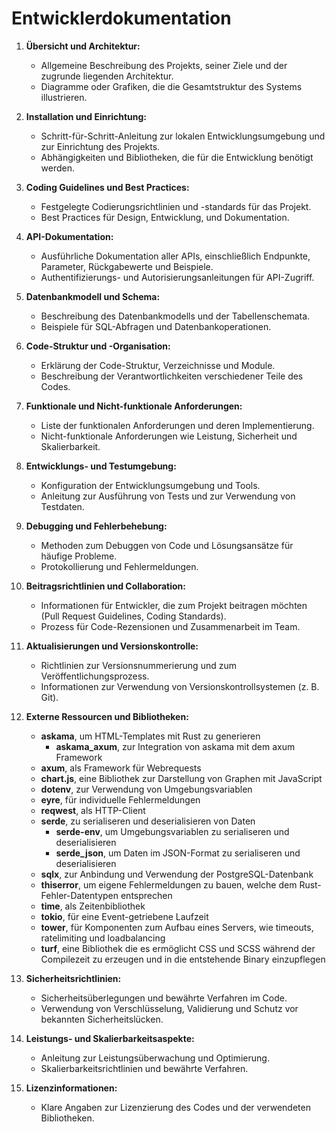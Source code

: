 # Entwicklerdokumentation

1. **Übersicht und Architektur:**
   - Allgemeine Beschreibung des Projekts, seiner Ziele und der zugrunde liegenden Architektur.
   - Diagramme oder Grafiken, die die Gesamtstruktur des Systems illustrieren.

2. **Installation und Einrichtung:**
   - Schritt-für-Schritt-Anleitung zur lokalen Entwicklungsumgebung und zur Einrichtung des Projekts.
   - Abhängigkeiten und Bibliotheken, die für die Entwicklung benötigt werden.

3. **Coding Guidelines und Best Practices:**
   - Festgelegte Codierungsrichtlinien und -standards für das Projekt.
   - Best Practices für Design, Entwicklung, und Dokumentation.

4. **API-Dokumentation:**
   - Ausführliche Dokumentation aller APIs, einschließlich Endpunkte, Parameter, Rückgabewerte und Beispiele.
   - Authentifizierungs- und Autorisierungsanleitungen für API-Zugriff.

5. **Datenbankmodell und Schema:**
   - Beschreibung des Datenbankmodells und der Tabellenschemata.
   - Beispiele für SQL-Abfragen und Datenbankoperationen.

6. **Code-Struktur und -Organisation:**
   - Erklärung der Code-Struktur, Verzeichnisse und Module.
   - Beschreibung der Verantwortlichkeiten verschiedener Teile des Codes.

7. **Funktionale und Nicht-funktionale Anforderungen:**
   - Liste der funktionalen Anforderungen und deren Implementierung.
   - Nicht-funktionale Anforderungen wie Leistung, Sicherheit und Skalierbarkeit.

8. **Entwicklungs- und Testumgebung:**
   - Konfiguration der Entwicklungsumgebung und Tools.
   - Anleitung zur Ausführung von Tests und zur Verwendung von Testdaten.

9. **Debugging und Fehlerbehebung:**
   - Methoden zum Debuggen von Code und Lösungsansätze für häufige Probleme.
   - Protokollierung und Fehlermeldungen.

10. **Beitragsrichtlinien und Collaboration:**
    - Informationen für Entwickler, die zum Projekt beitragen möchten (Pull Request Guidelines, Coding Standards).
    - Prozess für Code-Rezensionen und Zusammenarbeit im Team.

11. **Aktualisierungen und Versionskontrolle:**
    - Richtlinien zur Versionsnummerierung und zum Veröffentlichungsprozess.
    - Informationen zur Verwendung von Versionskontrollsystemen (z. B. Git).

12. **Externe Ressourcen und Bibliotheken:**
      - **askama**, um HTML-Templates mit Rust zu generieren
         - **askama_axum**, zur Integration von askama mit dem axum Framework
      - **axum**, als Framework für Webrequests
      - **chart.js**, eine Bibliothek zur Darstellung von Graphen mit JavaScript
      - **dotenv**, zur Verwendung von Umgebungsvariablen
      - **eyre**, für individuelle Fehlermeldungen
      - **reqwest**, als HTTP-Client
      - **serde**, zu serialiseren und deserialisieren von Daten
         - **serde-env**, um Umgebungsvariablen zu serialiseren und deserialisieren
         - **serde_json**, um Daten im JSON-Format zu serialiseren und deserialisieren
       - **sqlx**, zur Anbindung und Verwendung der PostgreSQL-Datenbank
       - **thiserror**, um eigene Fehlermeldungen zu bauen, welche dem Rust-Fehler-Datentypen entsprechen 
       - **time**, als Zeitenbibliothek
       - **tokio**, für eine Event-getriebene Laufzeit
       - **tower**, für Komponenten zum Aufbau eines Servers, wie timeouts, ratelimiting und loadbalancing
       -  **turf**, eine Bibliothek die es ermöglicht CSS und SCSS während der Compilezeit zu erzeugen und in die entstehende Binary einzupflegen


15. **Sicherheitsrichtlinien:**
    - Sicherheitsüberlegungen und bewährte Verfahren im Code.
    - Verwendung von Verschlüsselung, Validierung und Schutz vor bekannten Sicherheitslücken.

16. **Leistungs- und Skalierbarkeitsaspekte:**
    - Anleitung zur Leistungsüberwachung und Optimierung.
    - Skalierbarkeitsrichtlinien und bewährte Verfahren.

17. **Lizenzinformationen:**
    - Klare Angaben zur Lizenzierung des Codes und der verwendeten Bibliotheken.
